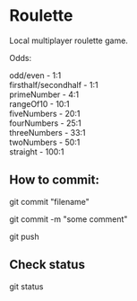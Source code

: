 # Roulette

Local multiplayer roulette game.

Odds:

odd/even - 1:1  
firsthalf/secondhalf - 1:1  
primeNumber - 4:1  
rangeOf10 - 10:1  
fiveNumbers - 20:1  
fourNumbers - 25:1  
threeNumbers - 33:1  
twoNumbers - 50:1  
straight - 100:1  

## How to commit:

git commit "filename"

git commit -m "some comment"

git push



## Check status
git status
